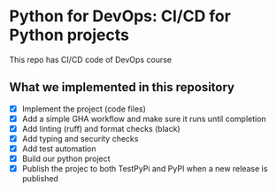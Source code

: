# Python for DevOps: CI/CD for Python projects
This repo has CI/CD code of DevOps course

## What we implemented in this repository

- [x] Implement the project (code files)
- [x] Add a simple GHA workflow and make sure it runs until completion
- [x] Add linting (ruff) and format checks (black)
- [x] Add typing and security checks
- [x] Add test automation
- [x] Build our python project
- [x] Publish the projec to both TestPyPi and PyPI when a new release is published